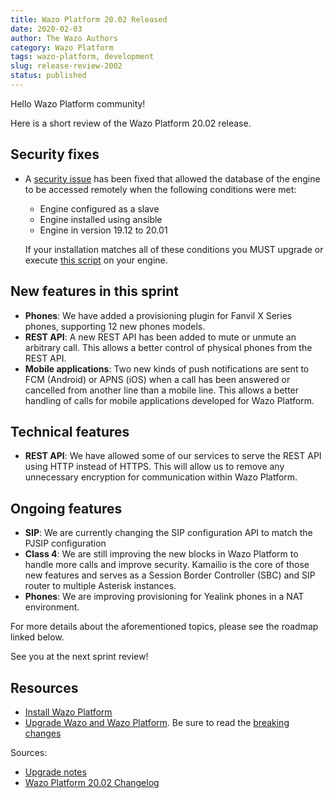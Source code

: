 ```yaml
---
title: Wazo Platform 20.02 Released
date: 2020-02-03
author: The Wazo Authors
category: Wazo Platform
tags: wazo-platform, development
slug: release-review-2002
status: published
---
```


Hello Wazo Platform community!

Here is a short review of the Wazo Platform 20.02 release.

## Security fixes

- A [security issue](https://mirror.wazo.community/security/WAZO-2020-01.pdf) has been fixed that allowed the database of the engine to be accessed remotely when the following conditions were met:

  - Engine configured as a slave
  - Engine installed using ansible
  - Engine in version 19.12 to 20.01

  If your installation matches all of these conditions you MUST upgrade or execute [this script](https://mirror.wazo.community/security/WAZO-2020-01.sh) on your engine.

## New features in this sprint

- **Phones**: We have added a provisioning plugin for Fanvil X Series phones, supporting 12 new phones models.
- **REST API**: A new REST API has been added to mute or unmute an arbitrary call. This allows a better control of physical phones from the REST API.
- **Mobile applications**: Two new kinds of push notifications are sent to FCM (Android) or APNS (iOS) when a call has been answered or cancelled from another line than a mobile line. This allows a better handling of calls for mobile applications developed for Wazo Platform.

## Technical features

- **REST API**: We have allowed some of our services to serve the REST API using HTTP instead of HTTPS. This will allow us to remove any unnecessary encryption for communication within Wazo Platform.

## Ongoing features

- **SIP**: We are currently changing the SIP configuration API to match the PJSIP configuration
- **Class 4**: We are still improving the new blocks in Wazo Platform to handle more calls and improve security. Kamailio is the core of those new features and serves as a Session Border Controller (SBC) and SIP router to multiple Asterisk instances.
- **Phones**: We are improving provisioning for Yealink phones in a NAT environment.

For more details about the aforementioned topics, please see the roadmap linked below.

See you at the next sprint review!

## Resources

- [Install Wazo Platform](/uc-doc/installation/install-system)
- [Upgrade Wazo and Wazo Platform](/uc-doc/upgrade/introduction). Be sure to read the [breaking changes](https://wazo.readthedocs.io/en/wazo-20.02/upgrade/upgrade_notes.html)

Sources:

- [Upgrade notes](/uc-doc/upgrade/upgrade_notes)
- [Wazo Platform 20.02 Changelog](https://wazo-dev.atlassian.net/issues/?jql=project%3DWAZO%20AND%20fixVersion%3D20.02)
